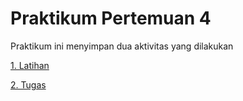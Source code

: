 # Praktikum Pertemuan 4

Praktikum ini menyimpan dua aktivitas yang dilakukan

[1. Latihan](https://github.com/185610018latif/tekn-basis-data/blob/master/minggu-04/latihan.md)

[2. Tugas](https://github.com/185610018latif/tekn-basis-data/blob/master/minggu-04/tugas.md)